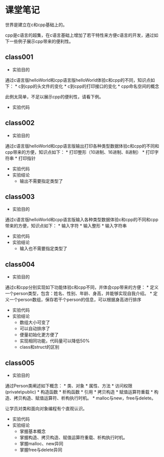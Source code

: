# 课堂笔记
世界是建立在c和cpp基础上的。

cpp是c语言的超集，在c语言基础上增加了若干特性来方便c语言的开发，通过如下一些例子展示cpp带来的便利性。
## class001
* 实验目的
 
 通过c语言版helloWorld和cpp语言版helloWorld体验c和cpp的不同，知识点如下：
	* c到cpp的头文件的变化
    * c到cpp的打印接口的变化
    * cpp命名空间的概念
 
 此例太简单，不足以展示cpp的便利性，请看下例。
* 实验代码

	
## class002
* 实验目的
 
 通过c语言版helloWorld和cpp语言版输出打印各种类型数据体验c和cpp的不同和cpp带来的方便，知识点如下：
	* 打印整形（10进制、16进制、8进制）
    * 打印字符串
    * 打印指针
 
* 实验代码
* 实验结论
	* 输出不需要指定类型了

## class003
* 实验目的
 
 通过c语言版helloWorld和cpp语言版输入各种类型数据体验c和cpp的不同和cpp带来的方便，知识点如下：
	* 输入字符
    * 输入整形
    * 输入字符串
 
* 实验代码
* 实验结论
	* 输入也不需要指定类型了
	
## class004
* 实验目的
 
 通过c和cpp分别实现如下功能体验c和cpp不同，并体会cpp带来的方便：
	* 定义一个person类型，包含：姓名、性别、年龄、身高，并能够实现自我介绍。
    * 定义一个person数组，保存若干个person的信息，可以根据身高进行排序
 
* 实验代码
* 实验结论
	* 数组大小可变了
	* 可以自动排序了
	* 便量初始化更方便了
	* 实现相同功能，代码量可以降低50%
	* class和struct的区别

## class005
* 实验目的

 通过Person类阐述如下概念：
	* 类、对象
	* 属性、方法
	* 访问权限(private\public)
	* 构造函数
	* 析构函数
	* 引用
	* 拷贝构造
	* 赋值运算符重载
	* 构造、拷贝构造、赋值运算符、析构执行时机。
	* malloc与new，free与delete。
 
 让学员对类和面向对象编程有个直观认识。
 
* 实验代码
* 实验结论
	* 掌握基本概念
	* 掌握构造、拷贝构造、赋值运算符重载、析构执行时机。
	* 掌握malloc、new异同
	* 掌握free与delete异同  
